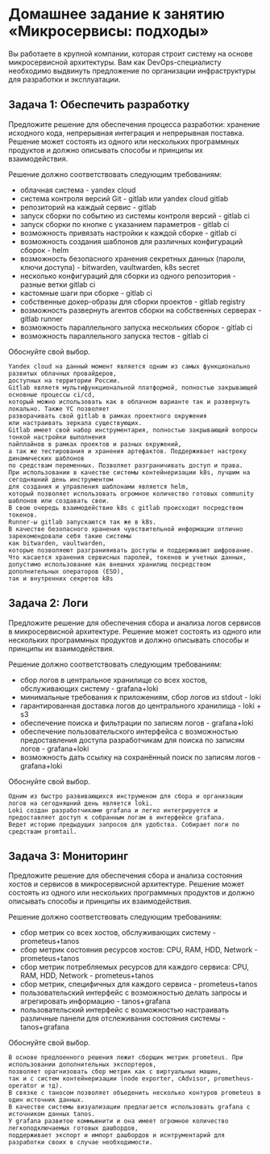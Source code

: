 # Домашнее задание к занятию «Микросервисы: подходы»

Вы работаете в крупной компании, которая строит систему на основе микросервисной архитектуры.
Вам как DevOps-специалисту необходимо выдвинуть предложение по организации инфраструктуры для разработки и эксплуатации.


## Задача 1: Обеспечить разработку

Предложите решение для обеспечения процесса разработки: хранение исходного кода, непрерывная интеграция и непрерывная поставка. 
Решение может состоять из одного или нескольких программных продуктов и должно описывать способы и принципы их взаимодействия.

Решение должно соответствовать следующим требованиям:
- облачная система - yandex cloud
- система контроля версий Git - gitlab или yandex cloud gitlab
- репозиторий на каждый сервис - gitlab
- запуск сборки по событию из системы контроля версий - gitlab ci
- запуск сборки по кнопке с указанием параметров - gitlab ci
- возможность привязать настройки к каждой сборке - gitlab ci
- возможность создания шаблонов для различных конфигураций сборок - helm
- возможность безопасного хранения секретных данных (пароли, ключи доступа) - bitwarden, vaultwarden, k8s secret
- несколько конфигураций для сборки из одного репозитория - разные ветки gitlab ci
- кастомные шаги при сборке - gitlab ci
- собственные докер-образы для сборки проектов - gitlab registry
- возможность развернуть агентов сборки на собственных серверах - gitlab runner
- возможность параллельного запуска нескольких сборок - gitlab ci
- возможность параллельного запуска тестов - gitlab ci

Обоснуйте свой выбор.
```
Yandex cloud на данный момент является одним из самых функционально развитых облачных провайдеров,
доступных на территории России.
Gitlab являетя мультифункциональной платформой, полностью закрывающей основные процессы ci/cd,
который можно использовать как в облачном варианте так и развернуть локально. Также YC позволяет
разворачивать свой gitlab в рамках проектного окружения
или настраивать зеркала существующих. 
Gitlab имеет свой набор инструментария, полностью закрывающий вопросы тонкой настройки выполнения
пайплайнов в рамках проектов и разных окружений,
а так же тестирования и хранения артефактов. Поддерживает настроку динамических шаблонов
по средствам переменных. Позволяет разграничивать доступ и права.
При использовании в качестве системы контейнеризации k8s, лучшим на сегодняшний день инструментом
для создания и управления шаблонами является helm,
который позволяет использовать огромное количество готовых community шаблонов или создавать свои.
В свою очередь взаимодействие k8s с gitlab происходит посредством токенов.
Runner-ы gitlab запускаются так же в k8s. 
В качестве безопасного хранения чувствительной информации отлично зарекомендовали себя такие системы
как bitwarden, vaultwarden,
которые позволяеют разгранияивать доступы и поддерживают шифрование.
Что касается хранения сервисных паролей, токенов и учетных данных,
допустимо использование как внешних хранилищ посредством дополнительных операторов (ESO),
так и внутренних секретов k8s
```
## Задача 2: Логи

Предложите решение для обеспечения сбора и анализа логов сервисов в микросервисной архитектуре.
Решение может состоять из одного или нескольких программных продуктов и должно описывать способы и принципы их взаимодействия.

Решение должно соответствовать следующим требованиям:
- сбор логов в центральное хранилище со всех хостов, обслуживающих систему - grafana+loki 
- минимальные требования к приложениям, сбор логов из stdout - loki
- гарантированная доставка логов до центрального хранилища - loki + s3
- обеспечение поиска и фильтрации по записям логов - grafana+loki 
- обеспечение пользовательского интерфейса с возможностью предоставления доступа разработчикам для поиска по записям логов - grafana+loki 
- возможность дать ссылку на сохранённый поиск по записям логов - grafana+loki 

Обоснуйте свой выбор.
```
Одним из быстро развивающихся инструменом для сбора и организации логов на сегодняшний день является loki.
Loki создан разработчиками grafana и легко интегрируется и предоставляет доступ к собранным логам в интерфейсе grafana.
Ведет историю предыдущих запросов для удобства. Собирает логи по средствам promtail.
```
## Задача 3: Мониторинг

Предложите решение для обеспечения сбора и анализа состояния хостов и сервисов в микросервисной архитектуре.
Решение может состоять из одного или нескольких программных продуктов и должно описывать способы и принципы их взаимодействия.

Решение должно соответствовать следующим требованиям:
- сбор метрик со всех хостов, обслуживающих систему - prometeus+tanos 
- сбор метрик состояния ресурсов хостов: CPU, RAM, HDD, Network - prometeus+tanos 
- сбор метрик потребляемых ресурсов для каждого сервиса: CPU, RAM, HDD, Network - prometeus+tanos 
- сбор метрик, специфичных для каждого сервиса - prometeus+tanos 
- пользовательский интерфейс с возможностью делать запросы и агрегировать информацию - tanos+grafana 
- пользовательский интерфейс с возможностью настраивать различные панели для отслеживания состояния системы - tanos+grafana 

Обоснуйте свой выбор.
```
В основе предлоенного решения лежит сборщик метрик prometeus. При использовании дополнительных экспортеров,
позволяет орагнизовать сбор метрик как с виртуальных машин,
так и с систем контейнеризации (node exporter, cAdvisor, prometheus-operator и тд).
В связке с таносом позволяет объеденить несколько контуров prometeus в один источник данных.
В качестве системы визуализации предлагается использовать grafana с источником данных tanos.
У grafana развитое коммьюнити и она имеет огромное количество легкоподключаемых готовых дашбордов,
поддерживает экспорт и импорт дашбордов и иснтрументарий для разработки своих в случае необходимости.
```
